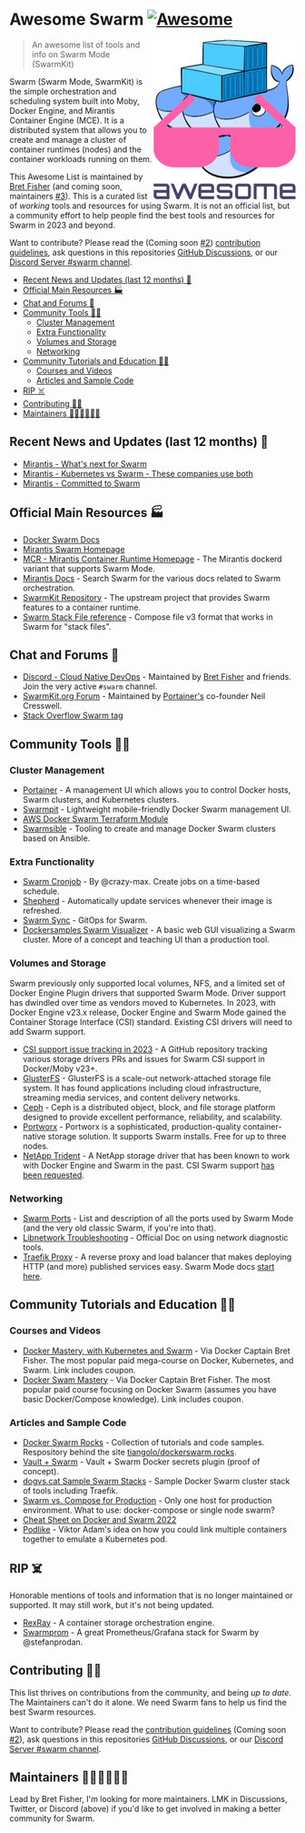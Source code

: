 # Awesome Swarm [![Awesome](https://awesome.re/badge.svg)](https://awesome.re)

<img src="images/awesome-swarm.png" align="right" width="250" />

> An awesome list of tools and info on Swarm Mode (SwarmKit)

Swarm (Swarm Mode, SwarmKit) is the simple orchestration and scheduling system built into Moby, Docker Engine, and Mirantis Container Engine (MCE). It is a distributed system that allows you to create and manage a cluster of container runtimes (nodes) and the container workloads running on them.

This Awesome List is maintained by [Bret Fisher](https://www.bretfisher.com) (and coming soon, maintainers [#3](https://github.com/BretFisher/awesome-swarm/issues/3)). This is a curated list of *working* tools and resources for using Swarm. It is not an official list, but a community effort to help people find the best tools and resources for Swarm in 2023 and beyond.

Want to contribute? Please read the (Coming soon [#2](https://github.com/BretFisher/awesome-swarm/issues/2)) [contribution guidelines](CONTRIBUTING.md), ask questions in this repositories [GitHub Discussions](https://github.com/BretFisher/awesome-swarm/discussions), or our [Discord Server #swarm channel](https://discord.gg/4jPPynEb2e).

- [Recent News and Updates (last 12 months) 🚨](#recent-news-and-updates-last-12-months-)
- [Official Main Resources 🏭](#official-main-resources-)
- [Chat and Forums 💬](#chat-and-forums-)
- [Community Tools 👩‍🚀](#community-tools-)
  - [Cluster Management](#cluster-management)
  - [Extra Functionality](#extra-functionality)
  - [Volumes and Storage](#volumes-and-storage)
  - [Networking](#networking)
- [Community Tutorials and Education 👩‍🏫](#community-tutorials-and-education-)
  - [Courses and Videos](#courses-and-videos)
  - [Articles and Sample Code](#articles-and-sample-code)
- [RIP ☠️](#rip-️)
- [Contributing 🙋‍♀️](#contributing-️)
- [Maintainers 🦸‍♀️🧑‍🚒🧑‍🎤](#maintainers-️)

## Recent News and Updates (last 12 months) 🚨

- [Mirantis - What's next for Swarm](https://www.mirantis.com/blog/what-s-next-for-swarm/)
- [Mirantis - Kubernetes vs Swarm - These companies use both](https://www.mirantis.com/blog/kubernetes-vs-swarm-these-companies-use-both)
- [Mirantis - Committed to Swarm](https://www.mirantis.com/blog/mirantis-is-committed-to-swarm/)

## Official Main Resources 🏭

- [Docker Swarm Docs](https://docs.docker.com/engine/swarm/)
- [Mirantis Swarm Homepage](https://www.mirantis.com/software/swarm/)
- [MCR - Mirantis Container Runtime Homepage](https://www.mirantis.com/software/mirantis-container-runtime/) - The Mirantis dockerd variant that supports Swarm Mode.
- [Mirantis Docs](https://docs.mirantis.com/) - Search Swarm for the various docs related to Swarm orchestration.
- [SwarmKit Repository](https://github.com/moby/swarmkit) - The upstream project that provides Swarm features to a container runtime.
- [Swarm Stack File reference](https://docs.docker.com/compose/compose-file/compose-file-v3/) - Compose file v3 format that works in Swarm for "stack files".

## Chat and Forums 💬

- [Discord - Cloud Native DevOps](https://devops.fan) - Maintained by [Bret Fisher](https://www.bretfisher.com) and friends. Join the very active `#swarm` channel.
- [SwarmKit.org Forum](https://swarmkit.org/forum/) - Maintained by [Portainer's](https://www.portainer.io/) co-founder Neil Cresswell.
- [Stack Overflow Swarm tag](https://stackoverflow.com/questions/tagged/docker-swarm)

## Community Tools 👩‍🚀

### Cluster Management

- [Portainer](https://www.portainer.io/) - A management UI which allows you to control Docker hosts, Swarm clusters, and Kubernetes clusters.
- [Swarmpit](https://swarmpit.io/) - Lightweight mobile-friendly Docker Swarm management UI.
- [AWS Docker Swarm Terraform Module](https://github.com/trajano/terraform-docker-swarm-aws)
- [Swarmsible](https://github.com/neuroforgede/swarmsible) - Tooling to create and manage Docker Swarm clusters based on Ansible.

### Extra Functionality

- [Swarm Cronjob](https://github.com/crazy-max/swarm-cronjob) - By @crazy-max. Create jobs on a time-based schedule.
- [Shepherd](https://github.com/djmaze/shepherd) - Automatically update services whenever their image is refreshed.
- [Swarm Sync](https://github.com/swarm-pack/swarm-sync) - GitOps for Swarm.
- [Dockersamples Swarm Visualizer](https://github.com/dockersamples/docker-swarm-visualizer) - A basic web GUI visualizing a Swarm cluster. More of a concept and teaching UI than a production tool.

### Volumes and Storage

Swarm previously only supported local volumes, NFS, and a limited set of Docker Engine Plugin drivers that supported Swarm Mode. Driver support has dwindled over time as vendors moved to Kubernetes. In 2023, with Docker Engine v23.x release, Docker Engine and Swarm Mode gained the Container Storage Interface (CSI) standard. Existing CSI drivers will need to add Swarm support.

- [CSI support issue tracking in 2023](https://github.com/olljanat/csi-plugins-for-docker-swarm) - A GitHub repository tracking various storage drivers PRs and issues for Swarm CSI support in Docker/Moby v23+.
- [GlusterFS](https://www.gluster.org/) - GlusterFS is a scale-out network-attached storage file system. It has found applications including cloud infrastructure, streaming media services, and content delivery networks.
- [Ceph](https://ceph.io/) - Ceph is a distributed object, block, and file storage platform designed to provide excellent performance, reliability, and scalability.
- [Portworx](https://docs.portworx.com/install-portworx/install-with-other/docker/swarm/) - Portworx is a sophisticated, production-quality container-native storage solution. It supports Swarm installs. Free for up to three nodes.
- [NetApp Trident](https://github.com/NetApp/trident) - A NetApp storage driver that has been known to work with Docker Engine and Swarm in the past. CSI Swarm support [has been requested](https://github.com/NetApp/trident/issues/804).

### Networking

- [Swarm Ports](https://www.bretfisher.com/docker-swarm-firewall-ports/) - List and description of all the ports used by Swarm Mode (and the very old classic Swarm, if you're into that).
- [Libnetwork Troubleshooting](https://github.com/moby/libnetwork/blob/master/cmd/diagnostic/README.md) - Official Doc on using network diagnostic tools.
- [Traefik Proxy](https://github.com/traefik/traefik) - A reverse proxy and load balancer that makes deploying HTTP (and more) published services easy. Swarm Mode docs [start here](https://doc.traefik.io/traefik/providers/docker/#docker-swarm-mode).

## Community Tutorials and Education 👩‍🏫

### Courses and Videos

- [Docker Mastery, with Kubernetes and Swarm](https://bret.show/dockermastery) - Via Docker Captain Bret Fisher. The most popular paid mega-course on Docker, Kubernetes, and Swarm. Link includes coupon.
- [Docker Swam Mastery](https://bret.show/swarmmastery) - Via Docker Captain Bret Fisher. The most popular paid course focusing on Docker Swarm (assumes you have basic Docker/Compose knowledge). Link includes coupon.

### Articles and Sample Code

- [Docker Swarm Rocks](https://dockerswarm.rocks/) - Collection of tutorials and code samples. Respository behind the site [tiangolo/dockerswarm.rocks](https://github.com/tiangolo/dockerswarm.rocks).
- [Vault + Swarm](https://blog.sunekeller.dk/2019/04/vault-swarm-plugin-poc/) - Vault + Swarm Docker secrets plugin (proof of concept).
- [dogvs.cat Sample Swarm Stacks](https://github.com/BretFisher/dogvscat) - Sample Docker Swarm cluster stack of tools including Traefik.
- [Swarm vs. Compose for Production](https://github.com/BretFisher/ama/discussions/146) - Only one host for production environment. What to use: docker-compose or single node swarm?
- [Cheat Sheet on Docker and Swarm 2022](https://cheatography.com/boulard/cheat-sheets/docker-and-swarm-2022/)
- [Podlike](https://github.com/rycus86/podlike) - Viktor Adam's idea on how you could link multiple containers together to emulate a Kubernetes pod.

## RIP ☠️

Honorable mentions of tools and information that is no longer maintained or supported. It may still work, but it's not being updated.

- [RexRay](https://github.com/rexray/rexray) - A container storage orchestration engine.
- [Swarmprom](https://github.com/stefanprodan/swarmprom) - A great Prometheus/Grafana stack for Swarm by @stefanprodan.

## Contributing 🙋‍♀️

This list thrives on contributions from the community, and being *up to date*. The Maintainers can't do it alone. We need Swarm fans to help us find the best Swarm resources.

Want to contribute? Please read the [contribution guidelines](CONTRIBUTING.md) (Coming soon [#2](https://github.com/BretFisher/awesome-swarm/issues/2)), ask questions in this repositories [GitHub Discussions](https://github.com/BretFisher/awesome-swarm/discussions), or our [Discord Server #swarm channel](https://discord.gg/4jPPynEb2e).

## Maintainers 🦸‍♀️🧑‍🚒🧑‍🎤

Lead by Bret Fisher, I'm looking for more maintainers. LMK in Discussions, Twitter, or Discord (above) if you'd like to get involved in making a better community for Swarm.
